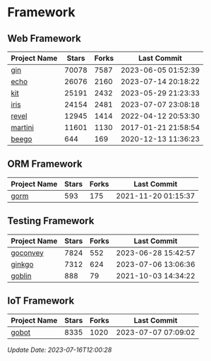 # Framework

## Web Framework
| Project Name | Stars | Forks | Last Commit |
| ------------ | ----- | ----- | ----------- |
| [gin](https://github.com/gin-gonic/gin) | 70078 | 7587 | 2023-06-05 01:52:39 |
| [echo](https://github.com/labstack/echo) | 26076 | 2160 | 2023-07-14 20:18:22 |
| [kit](https://github.com/go-kit/kit) | 25191 | 2432 | 2023-05-29 21:23:33 |
| [iris](https://github.com/kataras/iris) | 24154 | 2481 | 2023-07-07 23:08:18 |
| [revel](https://github.com/revel/revel) | 12945 | 1414 | 2022-04-12 20:53:30 |
| [martini](https://github.com/go-martini/martini) | 11601 | 1130 | 2017-01-21 21:58:54 |
| [beego](https://github.com/astaxie/beego) | 644 | 169 | 2020-12-13 11:36:23 |

## ORM Framework
| Project Name | Stars | Forks | Last Commit |
| ------------ | ----- | ----- | ----------- |
| [gorm](https://github.com/jinzhu/gorm) | 593 | 175 | 2021-11-20 01:15:37 |

## Testing Framework
| Project Name | Stars | Forks | Last Commit |
| ------------ | ----- | ----- | ----------- |
| [goconvey](https://github.com/smartystreets/goconvey) | 7824 | 552 | 2023-06-28 15:42:57 |
| [ginkgo](https://github.com/onsi/ginkgo) | 7312 | 624 | 2023-07-06 13:06:36 |
| [goblin](https://github.com/franela/goblin) | 888 | 79 | 2021-10-03 14:34:22 |

## IoT Framework
| Project Name | Stars | Forks | Last Commit |
| ------------ | ----- | ----- | ----------- |
| [gobot](https://github.com/hybridgroup/gobot) | 8335 | 1020 | 2023-07-07 07:09:02 |

*Update Date: 2023-07-16T12:00:28*
